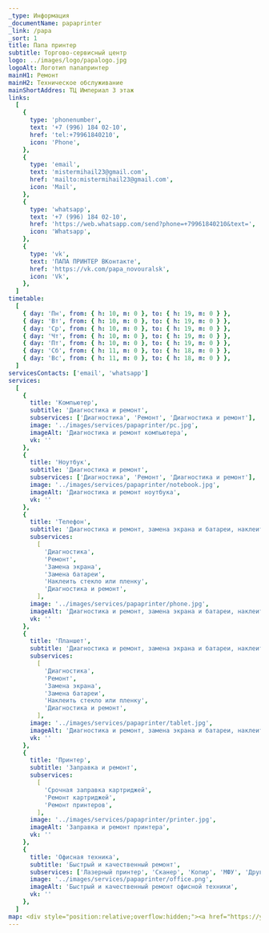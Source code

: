```yaml
---
_type: Информация
_documentName: papaprinter
_link: /papa
_sort: 1
title: Папа принтер
subtitle: Торгово-сервисный центр
logo: ../images/logo/papalogo.jpg
logoAlt: Логотип папапринтер
mainH1: Ремонт
mainH2: Техническое обслуживание
mainShortAddres: ТЦ Империал 3 этаж
links:
  [
    {
      type: 'phonenumber',
      text: '+7 (996) 184 02-10',
      href: 'tel:+79961840210',
      icon: 'Phone',
    },
    {
      type: 'email',
      text: 'mistermihail23@gmail.com',
      href: 'mailto:mistermihail23@gmail.com',
      icon: 'Mail',
    },
    {
      type: 'whatsapp',
      text: '+7 (996) 184 02-10',
      href: 'https://web.whatsapp.com/send?phone=+79961840210&text=',
      icon: 'Whatsapp',
    },
    {
      type: 'vk',
      text: 'ПАПА ПРИНТЕР ВКонтакте',
      href: 'https://vk.com/papa_novouralsk',
      icon: 'Vk',
    },
  ]
timetable:
  [
    { day: 'Пн', from: { h: 10, m: 0 }, to: { h: 19, m: 0 } },
    { day: 'Вт', from: { h: 10, m: 0 }, to: { h: 19, m: 0 } },
    { day: 'Ср', from: { h: 10, m: 0 }, to: { h: 19, m: 0 } },
    { day: 'Чт', from: { h: 10, m: 0 }, to: { h: 19, m: 0 } },
    { day: 'Пт', from: { h: 10, m: 0 }, to: { h: 19, m: 0 } },
    { day: 'Сб', from: { h: 11, m: 0 }, to: { h: 18, m: 0 } },
    { day: 'Вс', from: { h: 11, m: 0 }, to: { h: 18, m: 0 } },
  ]
servicesContacts: ['email', 'whatsapp']
services:
  [
    {
      title: 'Компьютер',
      subtitle: 'Диагностика и ремонт',
      subservices: ['Диагностика', 'Ремонт', 'Диагностика и ремонт'],
      image: '../images/services/papaprinter/pc.jpg',
      imageAlt: 'Диагностика и ремонт компьютера',
      vk: ''
    },
    {
      title: 'Ноутбук',
      subtitle: 'Диагностика и ремонт',
      subservices: ['Диагностика', 'Ремонт', 'Диагностика и ремонт'],
      image: '../images/services/papaprinter/notebook.jpg',
      imageAlt: 'Диагностика и ремонт ноутбука',
      vk: ''
    },
    {
      title: 'Телефон',
      subtitle: 'Диагностика и ремонт, замена экрана и батареи, наклеить стекло или пленку',
      subservices:
        [
          'Диагностика',
          'Ремонт',
          'Замена экрана',
          'Замена батареи',
          'Наклеить стекло или пленку',
          'Диагностика и ремонт',
        ],
      image: '../images/services/papaprinter/phone.jpg',
      imageAlt: 'Диагностика и ремонт, замена экрана и батареи, наклеить стекло или пленку телефона',
      vk: ''
    },
    {
      title: 'Планшет',
      subtitle: 'Диагностика и ремонт, замена экрана и батареи, наклеить стекло или пленку',
      subservices:
        [
          'Диагностика',
          'Ремонт',
          'Замена экрана',
          'Замена батареи',
          'Наклеить стекло или пленку',
          'Диагностика и ремонт',
        ],
      image: '../images/services/papaprinter/tablet.jpg',
      imageAlt: 'Диагностика и ремонт, замена экрана и батареи, наклеить стекло или пленку планшета',
      vk: ''
    },
    {
      title: 'Принтер',
      subtitle: 'Заправка и ремонт',
      subservices:
        [
          'Срочная заправка картриджей',
          'Ремонт картриджей',
          'Ремонт принтеров',
        ],
      image: '../images/services/papaprinter/printer.jpg',
      imageAlt: 'Заправка и ремонт принтера',
      vk: ''
    },
    {
      title: 'Офисная техника',
      subtitle: 'Быстрый и качественный ремонт',
      subservices: ['Лазерный принтер', 'Сканер', 'Копир', 'МФУ', 'Другое'],
      image: '../images/services/papaprinter/office.png',
      imageAlt: 'Быстрый и качественный ремонт офисной техники',
      vk: ''
    },
  ]
map: <div style="position:relative;overflow:hidden;"><a href="https://yandex.ru/maps/org/papa_printer/72723986484/?utm_medium=mapframe&utm_source=maps" style="color:#eee;font-size:12px;position:absolute;top:0px;">Папа Принтер</a><a href="https://yandex.ru/maps/11170/novouralsk/category/office_consumables/184105558/?utm_medium=mapframe&utm_source=maps" style="color:#eee;font-size:12px;position:absolute;top:14px;">Расходные материалы для оргтехники в Новоуральске</a><a href="https://yandex.ru/maps/11170/novouralsk/category/office_equipment_service_and_repair/184105560/?utm_medium=mapframe&utm_source=maps" style="color:#eee;font-size:12px;position:absolute;top:28px;">Ремонт оргтехники в Новоуральске</a><iframe src="https://yandex.ru/map-widget/v1/-/CCUU6MekoC" width="560" height="400" frameborder="1" allowfullscreen="true" style="position:relative;"></iframe></div>
---
```


